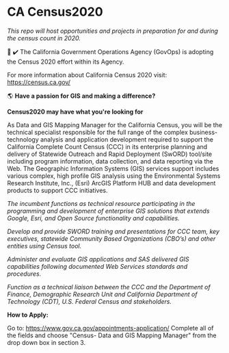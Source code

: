 # CA Census2020
*This repo will host opportunities and projects in preparation for and during the census count in 2020.*
>
:100: :heavy_check_mark: The California Government Operations Agency (GovOps) is adopting the Census 2020 effort within its Agency. 
>
For more information about California Census 2020 visit: https://census.ca.gov/
>
:earth_americas: **Have a passion for GIS and making a difference?**
>
**Census2020 may have what you're looking for**
>
As Data and GIS Mapping Manager for the California Census, you will be the technical specialist responsible for the full range of the complex business-technology analysis and application development required to support the California Complete Count Census (CCC) in its enterprise planning and delivery of Statewide Outreach and Rapid Deployment (SwORD) tool/site including program information, data collection, and data reporting via the Web. The Geographic Information Systems (GIS) services support includes various complex, high profile GIS analysis using the Environmental Systems Research Institute, Inc., (Esri) ArcGIS Platform HUB and data development products to support CCC initiatives. 
>
*The incumbent functions as technical resource participating in the programming and development of enterprise GIS solutions that extends Google, Esri, and Open Source functionality and capabilities.* 
>
*Develop and provide SWORD training and presentations for CCC team, key executives, statewide Community Based Organizations (CBO’s) and other entities using Census tool.* 
>
*Administer and evaluate GIS applications and SAS delivered GIS capabilities following documented Web Services standards and procedures.*
>
*Function as a technical liaison between the CCC and the Department of Finance, Demographic Research Unit and California Department of Technology (CDT), U.S. Federal Census and stakeholders.*
>
**How to Apply:**
>
Go to: https://www.gov.ca.gov/appointments-application/ 
Complete all of the fields and choose "Census- Data and GIS Mapping Manager" from the drop down box in section 3.
